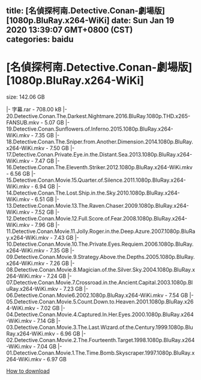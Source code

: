 
title: [名偵探柯南.Detective.Conan-劇場版][1080p.BluRay.x264-WiKi]
date: Sun Jan 19 2020 13:39:07 GMT+0800 (CST)    
categories: baidu
---

# [名偵探柯南.Detective.Conan-劇場版][1080p.BluRay.x264-WiKi]
size: 142.06 GB
 
 
|- 字幕.rar - 708.00 kB
|- 20.Detective.Conan.The.Darkest.Nightmare.2016.BluRay.1080p.THD.x265-FANSUB.mkv - 5.07 GB
|- 19.Detective.Conan.Sunflowers.of.Inferno.2015.1080p.BluRay.x264-WiKi.mkv - 7.35 GB
|- 18.Detective.Conan.The.Sniper.from.Another.Dimension.2014.1080p.BluRay.x264-WiKi.mkv - 7.50 GB
|- 17.Detective.Conan.Private.Eye.in.the.Distant.Sea.2013.1080p.BluRay.x264-WiKi.mkv - 7.47 GB
|- 16.Detective.Conan.The.Eleventh.Striker.2012.1080p.BluRay.x264-WiKi.mkv - 6.56 GB
|- 15.Detective.Conan.Movie.15.Quarter.of.Silence.2011.1080p.BluRay.x264-WiKi.mkv - 6.94 GB
|- 14.Detective.Conan.The.Lost.Ship.in.the.Sky.2010.1080p.BluRay.x264-WiKi.mkv - 6.51 GB
|- 13.Detective.Conan.Movie.13.The.Raven.Chaser.2009.1080p.BluRay.x264-WiKi.mkv - 7.52 GB
|- 12.Detective.Conan.Movie.12.Full.Score.of.Fear.2008.1080p.BluRay.x264-WiKi.mkv - 7.96 GB
|- 11.Detective.Conan.Movie.11.Jolly.Roger.in.the.Deep.Azure.2007.1080p.BluRay.x264-WiKi.mkv - 7.43 GB
|- 10.Detective.Conan.Movie.10.The.Private.Eyes.Requiem.2006.1080p.BluRay.x264-WiKi.mkv - 7.35 GB
|- 09.Detective.Conan.Movie.9.Strategy.Above.the.Depths.2005.1080p.BluRay.x264-WiKi.mkv - 7.26 GB
|- 08.Detective.Conan.Movie.8.Magician.of.the.Silver.Sky.2004.1080p.BluRay.x264-WiKi.mkv - 7.24 GB
|- 07.Detective.Conan.Movie.7.Crossroad.in.the.Ancient.Capital.2003.1080p.BluRay.x264-WiKi.mkv - 7.23 GB
|- 06.Detective.Conan.Movie6.2002.1080p.BluRay.x264-WiKi.mkv - 7.54 GB
|- 05.Detective.Conan.Movie.5.Count.Down.to.Heaven.2001.1080p.BluRay.x264-WiKi.mkv - 7.02 GB
|- 04.Detective.Conan.Movie.4.Captured.In.Her.Eyes.2000.1080p.BluRay.x264-WiKi.mkv - 7.14 GB
|- 03.Detective.Conan.Movie.3.The.Last.Wizard.of.the.Century.1999.1080p.BluRay.x264-WiKi.mkv - 6.96 GB
|- 02.Detective.Conan.Movie.2.The.Fourteenth.Target.1998.1080p.BluRay.x264-WiKi.mkv - 7.04 GB
|- 01.Detective.Conan.Movie.1.The.Time.Bomb.Skyscraper.1997.1080p.BluRay.x264-WiKi.mkv - 6.97 GB

[How to download](https://bpcam.bemobtrk.com/go/2ceec3aa-1ca2-46d6-b9ff-aaa5c184517c?jno=1914)